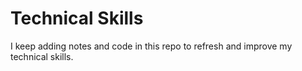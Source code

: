 # Technical Skills

I keep adding notes and code in this repo to refresh and improve my technical skills.
